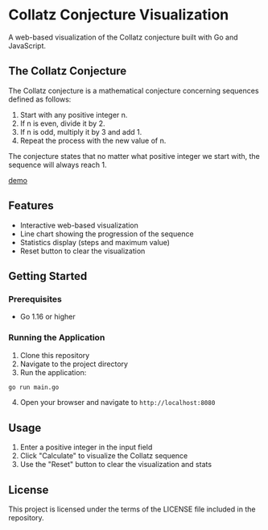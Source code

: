 # Collatz Conjecture Visualization

A web-based visualization of the Collatz conjecture built with Go and JavaScript.

## The Collatz Conjecture

The Collatz conjecture is a mathematical conjecture concerning sequences defined as follows:

1. Start with any positive integer n.
2. If n is even, divide it by 2.
3. If n is odd, multiply it by 3 and add 1.
4. Repeat the process with the new value of n.

The conjecture states that no matter what positive integer we start with, the sequence will always reach 1.

[demo](./assets/img.png)

## Features

- Interactive web-based visualization
- Line chart showing the progression of the sequence
- Statistics display (steps and maximum value)
- Reset button to clear the visualization

## Getting Started

### Prerequisites

- Go 1.16 or higher

### Running the Application

1. Clone this repository
2. Navigate to the project directory
3. Run the application:

```bash
go run main.go
```

4. Open your browser and navigate to `http://localhost:8080`

## Usage

1. Enter a positive integer in the input field
2. Click "Calculate" to visualize the Collatz sequence
3. Use the "Reset" button to clear the visualization and stats

## License

This project is licensed under the terms of the LICENSE file included in the repository.
